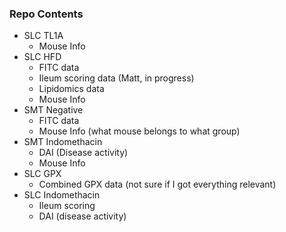 ### Repo Contents
* SLC TL1A
  - Mouse Info
* SLC HFD
  - FITC data
  - Ileum scoring data (Matt, in progress)
  - Lipidomics data
  - Mouse Info
* SMT Negative
  - FITC data
  - Mouse Info (what mouse belongs to what group)
* SMT Indomethacin
  - DAI (Disease activity)
  - Mouse Info
* SLC GPX
  - Combined GPX data (not sure if I got everything relevant)
* SLC Indomethacin
  - Ileum scoring
  - DAI (disease activity)
